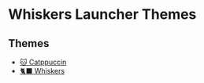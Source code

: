 # Whiskers Launcher Themes
## Themes
- [🐱 Catppuccin](https://github.com/lighttigerXIV/simple-kl-catppuccin-themes)
- [🐈‍⬛ Whiskers](https://github.com/Whiskers-Color-Scheme/whiskers-launcher)
